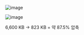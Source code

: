 ![image](https://user-images.githubusercontent.com/52474199/216512964-91927f8d-33bc-4492-9bb9-1a03fd307a43.png)

![image](https://user-images.githubusercontent.com/52474199/216513063-8182c3de-a014-4027-9e25-4c5875ebb36b.png)

6,600 KB ->  823 KB = 약 87.5% 압축
